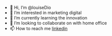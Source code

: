 - 👋 Hi, I’m @louiseDio
- 👀 I’m interested in marketing digital 
- 🌱 I’m currently learning the innovation
- 💞️ I’m looking to collaborate on with home office
- 📫 How to reach me [linkedin](https:www.linkedin.com/in/julia-8795bb24a)

<!---
louiseDio/louiseDio is a ✨ special ✨ repository because its `README.md` (this file) appears on your GitHub profile.
You can click the Preview link to take a look at your changes.
--->
